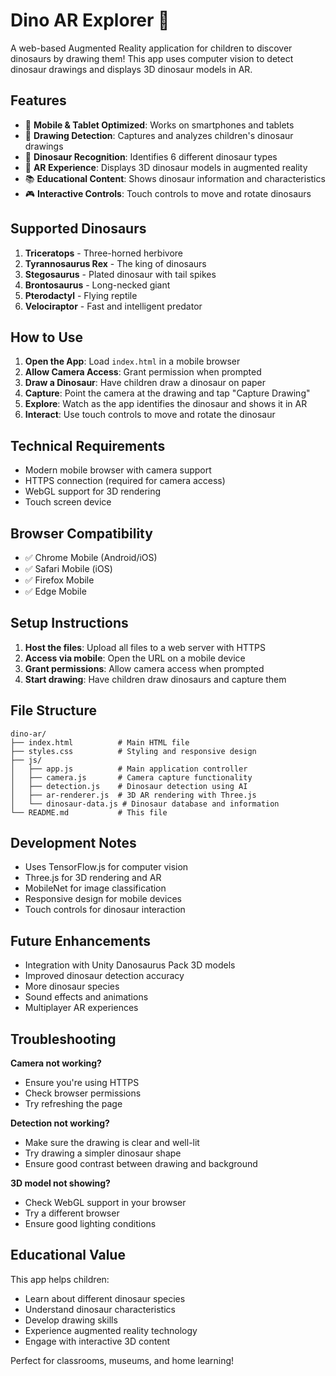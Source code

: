 # Dino AR Explorer 🦕

A web-based Augmented Reality application for children to discover dinosaurs by drawing them! This app uses computer vision to detect dinosaur drawings and displays 3D dinosaur models in AR.

## Features

- 📱 **Mobile & Tablet Optimized**: Works on smartphones and tablets
- 🎨 **Drawing Detection**: Captures and analyzes children's dinosaur drawings
- 🦕 **Dinosaur Recognition**: Identifies 6 different dinosaur types
- 🥽 **AR Experience**: Displays 3D dinosaur models in augmented reality
- 📚 **Educational Content**: Shows dinosaur information and characteristics
- 🎮 **Interactive Controls**: Touch controls to move and rotate dinosaurs

## Supported Dinosaurs

1. **Triceratops** - Three-horned herbivore
2. **Tyrannosaurus Rex** - The king of dinosaurs
3. **Stegosaurus** - Plated dinosaur with tail spikes
4. **Brontosaurus** - Long-necked giant
5. **Pterodactyl** - Flying reptile
6. **Velociraptor** - Fast and intelligent predator

## How to Use

1. **Open the App**: Load `index.html` in a mobile browser
2. **Allow Camera Access**: Grant permission when prompted
3. **Draw a Dinosaur**: Have children draw a dinosaur on paper
4. **Capture**: Point the camera at the drawing and tap "Capture Drawing"
5. **Explore**: Watch as the app identifies the dinosaur and shows it in AR
6. **Interact**: Use touch controls to move and rotate the dinosaur

## Technical Requirements

- Modern mobile browser with camera support
- HTTPS connection (required for camera access)
- WebGL support for 3D rendering
- Touch screen device

## Browser Compatibility

- ✅ Chrome Mobile (Android/iOS)
- ✅ Safari Mobile (iOS)
- ✅ Firefox Mobile
- ✅ Edge Mobile

## Setup Instructions

1. **Host the files**: Upload all files to a web server with HTTPS
2. **Access via mobile**: Open the URL on a mobile device
3. **Grant permissions**: Allow camera access when prompted
4. **Start drawing**: Have children draw dinosaurs and capture them

## File Structure

```
dino-ar/
├── index.html          # Main HTML file
├── styles.css          # Styling and responsive design
├── js/
│   ├── app.js          # Main application controller
│   ├── camera.js       # Camera capture functionality
│   ├── detection.js    # Dinosaur detection using AI
│   ├── ar-renderer.js  # 3D AR rendering with Three.js
│   └── dinosaur-data.js # Dinosaur database and information
└── README.md           # This file
```

## Development Notes

- Uses TensorFlow.js for computer vision
- Three.js for 3D rendering and AR
- MobileNet for image classification
- Responsive design for mobile devices
- Touch controls for dinosaur interaction

## Future Enhancements

- Integration with Unity Danosaurus Pack 3D models
- Improved dinosaur detection accuracy
- More dinosaur species
- Sound effects and animations
- Multiplayer AR experiences

## Troubleshooting

**Camera not working?**
- Ensure you're using HTTPS
- Check browser permissions
- Try refreshing the page

**Detection not working?**
- Make sure the drawing is clear and well-lit
- Try drawing a simpler dinosaur shape
- Ensure good contrast between drawing and background

**3D model not showing?**
- Check WebGL support in your browser
- Try a different browser
- Ensure good lighting conditions

## Educational Value

This app helps children:
- Learn about different dinosaur species
- Understand dinosaur characteristics
- Develop drawing skills
- Experience augmented reality technology
- Engage with interactive 3D content

Perfect for classrooms, museums, and home learning!
